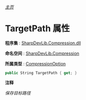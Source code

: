 ###### [主页](./Index.md "主页")

# TargetPath 属性

**程序集** : [SharpDevLib.Compression.dll](./SharpDevLib.Compression.assembly.md "SharpDevLib.Compression.dll")

**命名空间** : [SharpDevLib.Compression](./SharpDevLib.Compression.namespace.md "SharpDevLib.Compression")

**所属类型** : [CompressionOption](./SharpDevLib.Compression.CompressionOption.md "CompressionOption")

``` csharp
public String TargetPath { get; }
```

**注释**

*保存目标路径*



